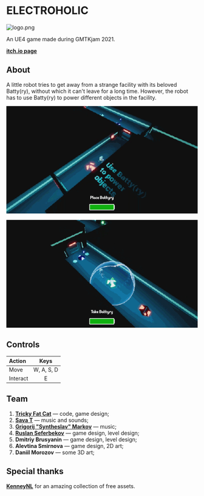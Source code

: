 # ELECTROHOLIC

![logo.png](Images/logo.png)

An UE4 game made during GMTKjam 2021.

[**itch.io page**](https://tricky-fat-cat.itch.io/electroholic)

## About

A little robot tries to get away from a strange facility with its beloved Batty(ry), without which it can't leave for a long time. However, the robot has to use Batty(ry) to power different objects in the facility.

![gif_001.gif](Images/gif_001.gif)

![gif_002.gif](Images/gif_002.gif)

## Controls

| Action   |    Keys    |
| :------- | :--------: |
| Move     | W, A, S, D |
| Interact |     E      |

## Team

1. [**Tricky Fat Cat**](https://twitter.com/tricky_fat_cat) — code, game design;
2. [**Sava T**](https://twitter.com/SavaMakesMusic) — music and sounds;
3. [**Grigorij "Syntheslav" Markov**](https://twitter.com/KrikIDDQD) — music;
4. [**Ruslan Seferbekov**](https://twitter.com/Just_Ruslan4ik) — game design, level design;
6. **Dmitriy Brusyanin** — game design, level design;
7. **Alevtina Smirnova** — game design, 2D art;
8. **Daniil Morozov** — some 3D art;

## Special thanks

[**KenneyNL**](https://twitter.com/KenneyNL) for an amazing collection of free assets.